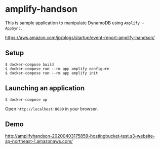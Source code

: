 # amplify-handson

This is sample application to manipulate DynamoDB using `Amplify + AppSync`.

https://aws.amazon.com/jp/blogs/startup/event-report-amplify-handson/

## Setup

```
$ docker-compose build
$ docker-compose run --rm app amplify configure
$ docker-compose run --rm app amplify init
```

## Launching an application
```
$ docker-compose up
```

Open `http://localhost:8080` in your browser.

## Demo

http://amplifyhandson-20200403175859-hostingbucket-test.s3-website-ap-northeast-1.amazonaws.com/
